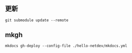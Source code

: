﻿#

## 更新

    git submodule update --remote

## mkgh

    mkdocs gh-deploy --config-file ./hello-netdev/mkdocs.yml
